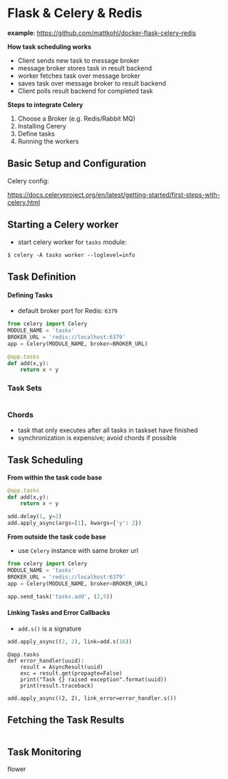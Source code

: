# Flask & Celery & Redis



**example**: https://github.com/mattkohl/docker-flask-celery-redis



**How task scheduling works**

- Client sends new task to message broker
- message broker stores task in result backend
- worker fetches task over message broker
- saves task over message broker to result backend
- Client polls result backend for completed task

**Steps to integrate Celery**

1. Choose a Broker (e.g. Redis/Rabbit MQ)
2. Installing Cerery
3. Define tasks
4. Running the workers



## Basic Setup and Configuration



Celery config:

https://docs.celeryproject.org/en/latest/getting-started/first-steps-with-celery.html



## Starting a Celery worker

- start celery worker for `tasks` module:

`$ celery -A tasks worker --loglevel=info`







## Task Definition

#### Defining Tasks

- default broker port for Redis: `6379`

```python
from celery import Celery
MODULE_NAME = 'tasks'
BROKER_URL = 'redis://localhost:6379'
app = Celery(MODULE_NAME, broker=BROKER_URL)

@app.tasks
def add(x,y):
    return x + y
```





### Task Sets





```python

```









### Chords

- task that only executes after all tasks in taskset have finished
- synchronization is expensive; avoid chords if possible









## Task Scheduling

**From within the task code base**

```python
@app.tasks
def add(x,y):
    return x + y

add.delay(1, y=2)
add.apply_async(args=[1], kwargs={'y': 2})
```

**From outside the task code base**

- use `Celery` instance with same broker url

```python
from celery import Celery
MODULE_NAME = 'tasks'
BROKER_URL = 'redis://localhost:6379'
app = Celery(MODULE_NAME, broker=BROKER_URL)

app.send_task('tasks.add', (2,5))
```



#### Linking Tasks and Error Callbacks

- `add.s()` is a signature

```python
add.apply_async((2, 2), link=add.s(16))
```

```
@app.tasks
def error_handler(uuid):
    result = AsyncResult(uuid)
    exc = result.get(propagte=False)
    print("Task {} raised exception".format(uuid))
    print(result.traceback)
    
add.apply_async((2, 2), link_error=error_handler.s())
```



## Fetching the Task Results

```python

```



## Task Monitoring



flower